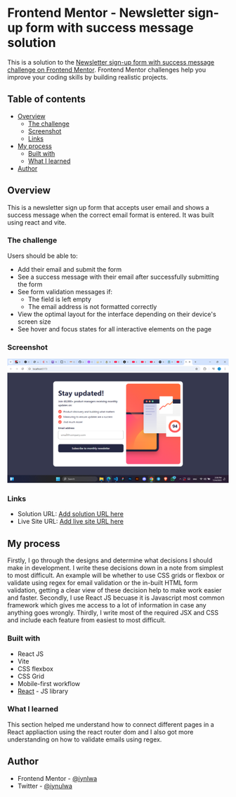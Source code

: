 # Frontend Mentor - Newsletter sign-up form with success message solution

This is a solution to the [Newsletter sign-up form with success message challenge on Frontend Mentor](https://www.frontendmentor.io/challenges/newsletter-signup-form-with-success-message-3FC1AZbNrv). Frontend Mentor challenges help you improve your coding skills by building realistic projects. 

## Table of contents

- [Overview](#overview)
  - [The challenge](#the-challenge)
  - [Screenshot](#screenshot)
  - [Links](#links)
- [My process](#my-process)
  - [Built with](#built-with)
  - [What I learned](#what-i-learned)
- [Author](#author)

## Overview
This is a newsletter sign up form that accepts user email and shows a success message when the correct email format is entered. It was built using react and vite.

### The challenge

Users should be able to:

- Add their email and submit the form
- See a success message with their email after successfully submitting the form
- See form validation messages if:
  - The field is left empty
  - The email address is not formatted correctly
- View the optimal layout for the interface depending on their device's screen size
- See hover and focus states for all interactive elements on the page

### Screenshot

![](./public/images/Newsletter_sign_up_snapshot.png)

### Links

- Solution URL: [Add solution URL here](https://your-solution-url.com)
- Live Site URL: [Add live site URL here](https://your-live-site-url.com)

## My process
Firstly, I go through the designs and determine what decisions I should make in development. I write these decisions down in a note from simplest to most difficult. An example will be whether to use CSS grids or flexbox or validate using regex for email validation or the in-built HTML form validation, getting a clear view of these decision help to make work easier and faster.
Secondly, I use React JS becuase it is Javascript most common framework which gives me access to a lot of information in case any anything goes wrongly.
Thirdly, I write most of the required JSX and CSS and include each feature from easiest to most difficult. 


### Built with

- React JS
- Vite
- CSS flexbox
- CSS Grid
- Mobile-first workflow
- [React](https://reactjs.org/) - JS library


### What I learned

This section helped me understand how to connect different pages in a React appliaction using the react router dom and I
also got more understanding on how to validate emails using regex.

## Author

- Frontend Mentor - [@iynlwa](https://www.frontendmentor.io/profile/iynulwa)
- Twitter - [@iynulwa](https://www.twitter.com/iynulwa)
